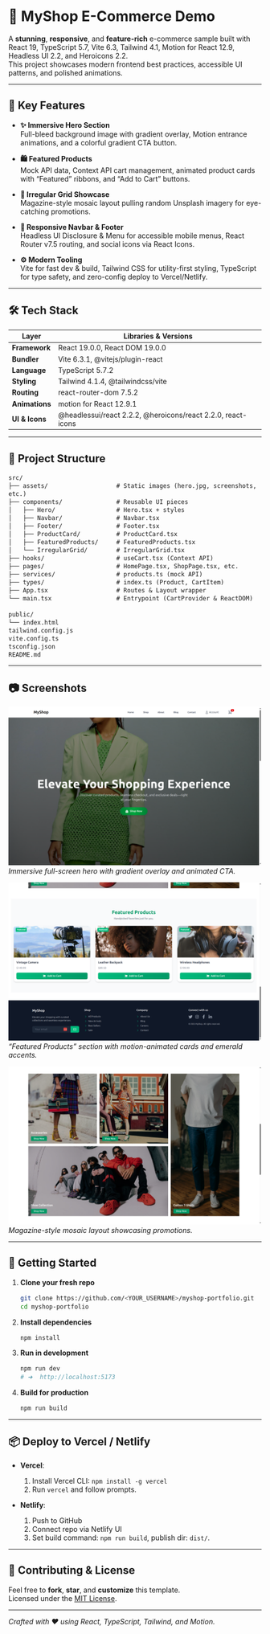 # 🌿 MyShop E-Commerce Demo

A **stunning**, **responsive**, and **feature-rich** e-commerce sample built with React 19, TypeScript 5.7, Vite 6.3, Tailwind 4.1, Motion for React 12.9, Headless UI 2.2, and Heroicons 2.2.  
This project showcases modern frontend best practices, accessible UI patterns, and polished animations.

---

## 🚀 Key Features

- **✨ Immersive Hero Section**  
  Full-bleed background image with gradient overlay, Motion entrance animations, and a colorful gradient CTA button.

- **🛍️ Featured Products**  
  Mock API data, Context API cart management, animated product cards with “Featured” ribbons, and “Add to Cart” buttons.

- **🧩 Irregular Grid Showcase**  
  Magazine-style mosaic layout pulling random Unsplash imagery for eye-catching promotions.

- **🔗 Responsive Navbar & Footer**  
  Headless UI Disclosure & Menu for accessible mobile menus, React Router v7.5 routing, and social icons via React Icons.

- **⚙️ Modern Tooling**  
  Vite for fast dev & build, Tailwind CSS for utility-first styling, TypeScript for type safety, and zero-config deploy to Vercel/Netlify.

---

## 🛠️ Tech Stack

| Layer            | Libraries & Versions               |
| ---------------- | ---------------------------------- |
| **Framework**    | React 19.0.0, React DOM 19.0.0     |
| **Bundler**      | Vite 6.3.1, @vitejs/plugin-react   |
| **Language**     | TypeScript 5.7.2                   |
| **Styling**      | Tailwind 4.1.4, @tailwindcss/vite  |
| **Routing**      | react-router-dom 7.5.2             |
| **Animations**   | motion for React 12.9.1            |
| **UI & Icons**   | @headlessui/react 2.2.2, @heroicons/react 2.2.0, react-icons |

---

## 📁 Project Structure

```
src/
├── assets/                   # Static images (hero.jpg, screenshots, etc.)
├── components/               # Reusable UI pieces
│   ├── Hero/                 # Hero.tsx + styles
│   ├── Navbar/               # Navbar.tsx
│   ├── Footer/               # Footer.tsx
│   ├── ProductCard/          # ProductCard.tsx
│   ├── FeaturedProducts/     # FeaturedProducts.tsx
│   └── IrregularGrid/        # IrregularGrid.tsx
├── hooks/                    # useCart.tsx (Context API)
├── pages/                    # HomePage.tsx, ShopPage.tsx, etc.
├── services/                 # products.ts (mock API)
├── types/                    # index.ts (Product, CartItem)
├── App.tsx                   # Routes & Layout wrapper
└── main.tsx                  # Entrypoint (CartProvider & ReactDOM)

public/
└── index.html
tailwind.config.js
vite.config.ts
tsconfig.json
README.md
```

---

## 📷 Screenshots

![Hero Section](screenshots/hero.png)  
*Immersive full-screen hero with gradient overlay and animated CTA.*

![Featured Products](screenshots/featured.png)  
*“Featured Products” section with motion-animated cards and emerald accents.*

![Irregular Grid](screenshots/irregular-grid.png)  
*Magazine-style mosaic layout showcasing promotions.*

---

## 🚀 Getting Started

1. **Clone your fresh repo**  
   ```bash
   git clone https://github.com/<YOUR_USERNAME>/myshop-portfolio.git
   cd myshop-portfolio
   ```

2. **Install dependencies**  
   ```bash
   npm install
   ```

3. **Run in development**  
   ```bash
   npm run dev
   # ➜  http://localhost:5173
   ```

4. **Build for production**  
   ```bash
   npm run build
   ```

---

## 📦 Deploy to Vercel / Netlify

- **Vercel**:  
  1. Install Vercel CLI: `npm install -g vercel`  
  2. Run `vercel` and follow prompts.

- **Netlify**:  
  1. Push to GitHub  
  2. Connect repo via Netlify UI  
  3. Set build command: `npm run build`, publish dir: `dist/`.

---

## 🤝 Contributing & License

Feel free to **fork**, **star**, and **customize** this template.  
Licensed under the [MIT License](LICENSE).

---

*Crafted with ❤️ using React, TypeScript, Tailwind, and Motion.*

